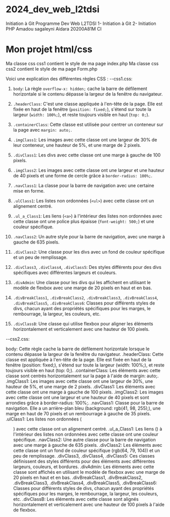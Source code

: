# 2024_dev_web_l2tdsi
Initiation à Git
Programme Dev Web L2TDSI 
1- Initiation à Git
2- Initiation PHP
Amadou sagaleyni Aidara 20200A81M CI

# Mon projet html/css
Ma classe css css1 contient le style de ma page index.php
Ma classe css css2 contient le style de ma page Form.php


 Voici une explication des différentes règles CSS :
--css1.css:
1. `body`: La règle `overflow-x: hidden;` cache la barre de défilement horizontale si le contenu dépasse la largeur de la fenêtre du navigateur.

2. `.headerClass`: C'est une classe appliquée à l'en-tête de la page. Elle est fixée en haut de la fenêtre (`position: fixed;`), s'étend sur toute la largeur (`width: 100%;`), et reste toujours visible en haut (`top: 0;`).

3. `.containerClass`: Cette classe est utilisée pour centrer un conteneur sur la page avec `margin: auto;`.

4. `.imgClass1`: Les images avec cette classe ont une largeur de 30% de leur conteneur, une hauteur de 5%, et une marge de 2 pixels.

5. `.divClass1`: Les divs avec cette classe ont une marge à gauche de 100 pixels.

6. `.imgClass2`: Les images avec cette classe ont une largeur et une hauteur de 40 pixels et une forme de cercle grâce à `border-radius: 100%;`.

7. `.navClass1`: La classe pour la barre de navigation avec une certaine mise en forme.

8. `.ulClass1`: Les listes non ordonnées (`<ul>`) avec cette classe ont un alignement centré.

9. `.ul_a_Class1`: Les liens (`<a>`) à l'intérieur des listes non ordonnées avec cette classe ont une police plus épaisse (`font-weight: 500;`) et une couleur spécifique.

10. `.navClass2`: Un autre style pour la barre de navigation, avec une marge à gauche de 635 pixels.

11. `.divClass2`: Une classe pour les divs avec un fond de couleur spécifique et un peu de remplissage.

12. `.divClass3`, `.divClass4`, `.divClass5`: Des styles différents pour des divs spécifiques avec différentes largeurs et couleurs.

13. `.divAdmin`: Une classe pour les divs qui les affichent en utilisant le modèle de flexbox avec une marge de 20 pixels en haut et en bas.

14. `.divBreakClass1`, `.divBreakClass2`, `.divBreakClass3`, `.divBreakClass4`, `.divBreakClass5`, `.divBreakClass6`: Classes pour différents styles de divs, chacun ayant des propriétés spécifiques pour les marges, le rembourrage, la largeur, les couleurs, etc.

15. `.divClassB`: Une classe qui utilise flexbox pour aligner les éléments horizontalement et verticalement avec une hauteur de 100 pixels.

--css2.css:

body: Cette règle cache la barre de défilement horizontale lorsque le contenu dépasse la largeur de la fenêtre du navigateur.
.headerClass: Cette classe est appliquée à l'en-tête de la page. Elle est fixée en haut de la fenêtre (position: fixed;), s'étend sur toute la largeur (width: 100%;), et reste toujours visible en haut (top: 0;).
.containerClass: Les éléments avec cette classe sont centrés horizontalement sur la page à l'aide de margin: auto;.
.imgClass1: Les images avec cette classe ont une largeur de 30%, une hauteur de 5%, et une marge de 2 pixels.
.divClass1: Les éléments avec cette classe ont une marge à gauche de 100 pixels.
.imgClass2: Les images avec cette classe ont une largeur et une hauteur de 40 pixels et sont arrondies grâce à border-radius: 100%;.
.navClass1: Classe pour la barre de navigation. Elle a un arrière-plan bleu (background: rgb(41, 98, 255);), une marge en haut de 70 pixels et un rembourrage à gauche de 35 pixels.
.ulClass1: Les listes non ordonnées (<ul>) avec cette classe ont un alignement centré.
.ul_a_Class1: Les liens (<a>) à l'intérieur des listes non ordonnées avec cette classe ont une couleur spécifique.
.navClass2: Une autre classe pour la barre de navigation avec une marge à gauche de 635 pixels.
.divClass2: Les éléments avec cette classe ont un fond de couleur spécifique (rgb(64, 79, 104)) et un peu de remplissage.
.divClass3, .divClass4, .divClass5: Ces classes définissent des styles différents pour des éléments avec différentes largeurs, couleurs, et bordures.
.divAdmin: Les éléments avec cette classe sont affichés en utilisant le modèle de flexbox avec une marge de 20 pixels en haut et en bas.
.divBreakClass1, .divBreakClass2, .divBreakClass3, .divBreakClass4, .divBreakClass5, .divBreakClass6: Classes pour différents styles de divs, chacun ayant des propriétés spécifiques pour les marges, le rembourrage, la largeur, les couleurs, etc.
.divClassB: Les éléments avec cette classe sont alignés horizontalement et verticalement avec une hauteur de 100 pixels à l'aide de flexbox.





